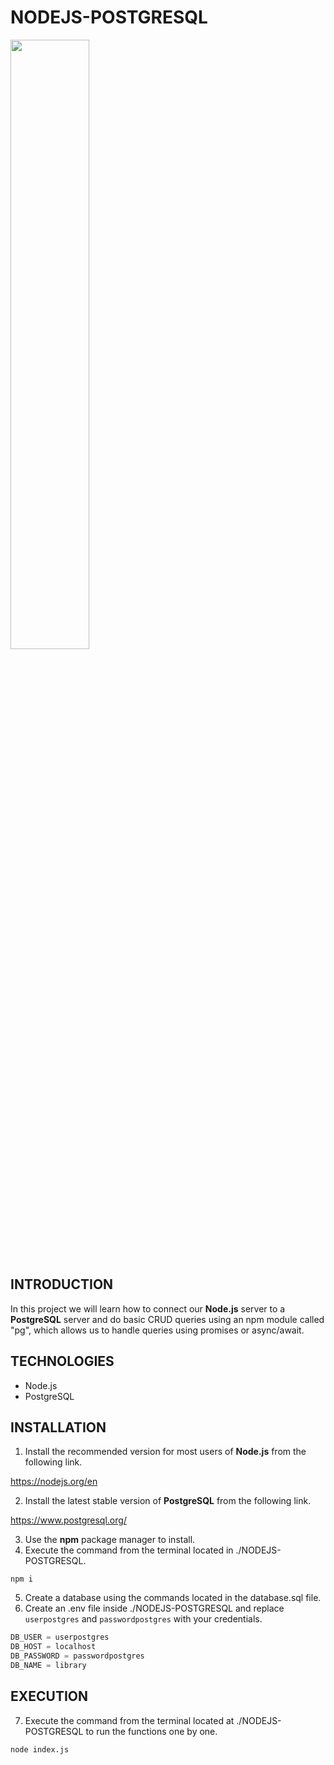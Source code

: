 # NODEJS-POSTGRESQL

<img width="50%" src="https://i.postimg.cc/wTQH480V/NODEJS-POSTGRESQL.png" />

## INTRODUCTION

In this project we will learn how to connect our **Node.js** server to a **PostgreSQL** server and do basic CRUD queries using an npm module called "pg", which allows us to handle queries using promises or async/await.

## TECHNOLOGIES

- Node.js
- PostgreSQL

## INSTALLATION

1. Install the recommended version for most users of **Node.js** from the following link.

https://nodejs.org/en

2. Install the latest stable version of **PostgreSQL** from the following link.

https://www.postgresql.org/

3. Use the **npm** package manager to install.
4. Execute the command from the terminal located in ./NODEJS-POSTGRESQL.

```shell
npm i
```

5. Create a database using the commands located in the database.sql file.
6. Create an .env file inside ./NODEJS-POSTGRESQL and replace `userpostgres` and `passwordpostgres` with your credentials.

```js
DB_USER = userpostgres
DB_HOST = localhost
DB_PASSWORD = passwordpostgres
DB_NAME = library
```

## EXECUTION

7. Execute the command from the terminal located at ./NODEJS-POSTGRESQL to run the functions one by one.

```shell
node index.js
```
